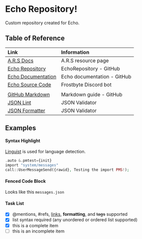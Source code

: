 # Echo Repository!

Custom repository created for Echo.

## Table of Reference
| Link  | Information  |
| :---  | :---  |
| [A.R.S Docs](https://ars.xtclabs.net/index.html)  | A.R.S resource page  |
| [Echo Repository](https://github.com/proxikal/EchoRepository)  | EchoRepository - GitHub  |
| [Echo Documentation](https://github.com/proxikal/Echo)  | Echo documentation - GitHub  |
| [Echo Source Code](https://github.com/proxikal/Frostbyte)  |  Frostbyte Discord bot  |
|   |   |
| [GitHub Markdown](https://guides.github.com/features/mastering-markdown/#syntax)  | Markdown guide - GitHub  |
| [JSON Lint](http://jsonlint.com/)  | JSON Validator  |
| [JSON Formatter](https://jsonformatter.curiousconcept.com/)  | JSON Validator  |




## Examples

#### Syntax Highlight
[Linguist](https://github.com/github/linguist) is used for language detection.
``` php
.auto &.pmtest={init}
import "system/messages"
call::UserMessageSend({rawid}, Testing the import PMS!);
 ``` 

#### Fenced Code Block
Looks like this ` messages.json ` 

#### Task List
- [x] @mentions, #refs, [links](), **formatting**, and <del>tags</del> supported
- [x] list syntax required (any unordered or ordered list supported)
- [x] this is a complete item
- [ ] this is an incomplete item
